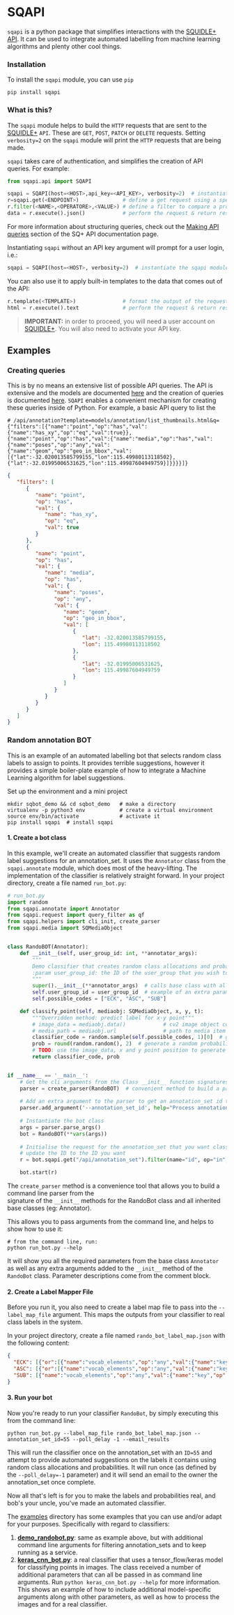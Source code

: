 # SQAPI

`sqapi` is a python package that simplifies interactions with the 
[SQUIDLE+ API](https://squidle.org/api/help?template=api_help_page.html).
It can be used to integrate automated labelling from machine learning algorithms and plenty other cool things.

### Installation
To install the `sqapi` module, you can use `pip`
```shell
pip install sqapi 
```

### What is this?
The `sqapi` module helps to build the `HTTP` requests that are sent to the [SQUIDLE+](squidle.org) `API`. These are 
`GET`, `POST`, `PATCH` or `DELETE` requests. Setting `verbosity=2` on the `sqapi` module will print the `HTTP` 
requests that are being made.

`sqapi` takes care of authentication, and simplifies the creation of API queries. 
For example:

```python
from sqapi.api import SQAPI

sqapi = SQAPI(host=<HOST>,api_key=<API_KEY>, verbosity=2)  # instantiate the sqapi module
r=sqapi.get(<ENDPOINT>)              # define a get request using a specific endpoint
r.filter(<NAME>,<OPERATORE>,<VALUE>) # define a filter to compare a property with a value using an operator
data = r.execute().json()            # perform the request & return result as JSON dict (don't set template)
```

For more information about structuring queries, check out the [Making API queries](https://squidle.org/api/help?template=api_help_page.html#api_query)
section of the SQ+ API documentation page.

Instantiating `sqapi` without an API key argument will prompt for a user login, i.e.:
```python
sqapi = SQAPI(host=<HOST>, verbosity=2)  # instantiate the sqapi module
```

You can also use it to apply built-in templates to the data that comes out of the API:
```python
r.template(<TEMPLATE>)               # format the output of the request using an inbuilt HTML template
html = r.execute().text              # perform the request & return result as text (eg: for html)
```

> **IMPORTANT:** in order to proceed, you will need a user account on [SQUIDLE+](https://squidle.org). You will also 
> need to activate your API key.

## Examples
### Creating queries
This is by no means an extensive list of possible API queries. The API is extensive and the models are documented
[here](https://squidle.org/api/help?template=api_help_page.html) and the creation of queries is documented 
[here](https://squidle.org/api/help?template=api_help_page.html#api_query). `SQAPI` enables a convenient mechanism 
for creating these queries inside of Python. For example, a basic API query to list the 

`# /api/annotation?template=models/annotation/list_thumbnails.html&q={"filters":[{"name":"point","op":"has","val":{"name":"has_xy","op":"eq","val":true}},{"name":"point","op":"has","val":{"name":"media","op":"has","val":{"name":"poses","op":"any","val":{"name":"geom","op":"geo_in_bbox","val":[{"lat":-32.020013585799155,"lon":115.49980113118502},{"lat":-32.01995006531625,"lon":115.49987604949759}]}}}}]}`
```json
{
   "filters": [
      {
         "name": "point",
         "op": "has",
         "val": {
            "name": "has_xy",
            "op": "eq",
            "val": true
         }
      },
      {
         "name": "point",
         "op": "has",
         "val": {
            "name": "media",
            "op": "has",
            "val": {
               "name": "poses",
               "op": "any",
               "val": {
                  "name": "geom",
                  "op": "geo_in_bbox",
                  "val": [
                     {
                        "lat": -32.020013585799155,
                        "lon": 115.49980113118502
                     },
                     {
                        "lat": -32.01995006531625,
                        "lon": 115.49987604949759
                     }
                  ]
               }
            }
         }
      }
   ]
}
```

### Random annotation BOT
This is an example of an automated labelling bot that selects random class labels to assign to points.
It provides terrible suggestions, however it provides a simple boiler-plate example of how to integrate a
Machine Learning algorithm for label suggestions.

Set up the environment and a mini project
```shell
mkdir sqbot_demo && cd sqbot_demo   # make a directory
virtualenv -p python3 env           # create a virtual environment
source env/bin/activate             # activate it
pip install sqapi  # install sqapi
```

#### 1. Create a bot class
In this example, we'll create an automated classifier that suggests random label suggestions for an annotation_set. 
It uses the `Annotator` class from the `sqapi.annotate` module, which does most of the heavy-lifting. The implementation
of the classifier is relatively straight forward.
In your project directory, create a file named `run_bot.py`:

```python
# run_bot.py
import random
from sqapi.annotate import Annotator
from sqapi.request import query_filter as qf
from sqapi.helpers import cli_init, create_parser
from sqapi.media import SQMediaObject


class RandoBOT(Annotator):
    def __init__(self, user_group_id: int, **annotator_args):
        """
        Demo classifier that creates random class allocations and probabilities
        :param user_group_id: the ID of the user_group that you wish to classify
        """
        super().__init__(**annotator_args)  # calls base class with all required inputs
        self.user_group_id = user_group_id  # example of an extra parameter added to the init
        self.possible_codes = ["ECK", "ASC", "SUB"]

    def classify_point(self, mediaobj: SQMediaObject, x, y, t):
        """Overridden method: predict label for x-y point"""
        # image_data = mediaobj.data()            # cv2 image object containing media data
        # media_path = mediaobj.url               # path to media item
        classifier_code = random.sample(self.possible_codes, 1)[0]  # get a random code
        prob = round(random.random(), 2)  # generate a random probability
        # TODO: use the image_data, x and y point position to generate a real label and prob
        return classifier_code, prob


if __name__ == '__main__':
    # Get the cli arguments from the Class __init__ function signatures
    parser = create_parser(RandoBOT)  # convenient method to build a parser from the bot class
    
    # Add an extra argument to the parser to get an annotation_set id to classify
    parser.add_argument('--annotation_set_id', help="Process annotation_set with specific ID", type=int)
    
    # Instantiate the bot class
    args = parser.parse_args()
    bot = RandoBOT(**vars(args))
    
    # Initialise the request for the annotation_set that you want classified
    # update the ID to the ID you want
    r = bot.sqapi.get("/api/annotation_set").filter(name="id", op="in", val=args.annotation_set_id)

    bot.start(r)
```

The `create_parser` method is a convenience tool that allows you to build a command line parser from the  
signature of the `__init__` methods for the RandoBot class and all inherited base classes (eg: Annotator).

This allows you to pass arguments from the command line, and helps to show how to use it:
```shell
# from the command line, run:
python run_bot.py --help
```

It will show you all the required parameters from the base class `Annotator` as well as any extra arguments added to the 
`__init__` method of the `RandoBot` class. Parameter descriptions come from the comment block.

#### 2. Create a Label Mapper File
Before you run it, you also need to create a label map file to pass into the `--label_map_file` argument. 
This maps the outputs from your classifier to real class labels in the system.

In your project directory, create a file named `rando_bot_label_map.json` 
with the following content:
```json
{
  "ECK": [{"or":[{"name":"vocab_elements","op":"any","val":{"name":"key","op":"eq","val":"214344"}},{"name":"vocab_elements","op":"any","val":{"name":"key","op":"eq","val":"54079009"}}]}],
  "ASC": [{"or":[{"name":"vocab_elements","op":"any","val":{"name":"key","op":"eq","val":"1839"}},{"name":"vocab_elements","op":"any","val":{"name":"key","op":"eq","val":"35000000"}}]}],
  "SUB": [{"name":"vocab_elements","op":"any","val":{"name":"key","op":"eq","val":"82001000"}}]
}
```

#### 3. Run your bot
Now you're ready to run your classifier `RandoBot`, by simply executing this from the command line:
```shell
python run_bot.py --label_map_file rando_bot_label_map.json --annotation_set_id=55 --poll_delay -1 --email_results
```

This will run the classifier once on the annotation_set with an `ID=55`
and attempt to provide automated suggestions on the labels it contains using random class allocations and probabilities. 
It will run once (as defined by the `--poll_delay=-1` parameter) and it will send an email to the owner the
annotation_set once complete.

Now all that's left is for you to make the labels and probabilities real, and bob's your uncle,
you've made an automated classifier.

The [examples](https://bitbucket.org/ariell/pysq/src/master/examples/) directory has some examples that you can use and/or adapt for 
your purposes. Specifically with regard to classifiers:

1. **[demo_randobot.py](https://bitbucket.org/ariell/pysq/src/master/examples/bots/demo_randobot.py)**: same as example above, but with additional command line 
   arguments for filtering annotation_sets and to keep running as a service.
2. **[keras_cnn_bot.py](https://bitbucket.org/ariell/pysq/src/master/examples/bots/keras_cnn_bot.py)**: a real classifier that uses a tensor_flow/keras model for 
   classifying points in images. The class received a number of additional parameters that can all be passed in as 
   command line arguments. Run `python keras_cnn_bot.py --help` for more information. This shows an example of how to 
   include additional model-specific arguments along with other parameters, as well as how to process the images and 
   for a real classifier.

